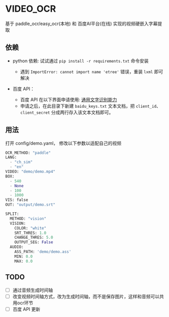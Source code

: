 # VIDEO_OCR

基于 paddle_ocr/easy_ocr(本地) 和 百度AI平台(在线) 实现的视频硬嵌入字幕提取

## 依赖

+ python 依赖:  试试通过  `pip install -r requirements.txt` 命令安装

  +  遇到 `ImportError: cannot import name 'etree'` 错误，重装 `lxml` 即可解决

+ 百度 API：
  + 百度 API 在以下界面申请使用: [通用文字识别能力](https://ai.baidu.com/tech/ocr/general)
  + 申请之后，在此目录下新建 `baidu_keys.txt` 文本文档，把 `client_id`、 `client_secret`  分成两行存入该文本文档即可。

## 用法

打开 config/demo.yaml， 修改以下参数以适配自己的视频

```python
OCR_METHOD: "paddle"
LANG:
  - "ch_sim"
  - "en"
VIDEO: "demo/demo.mp4"
BOX:
  - 540
  - None
  - 100
  - 1000
VIS: false
OUT: "output/demo.srt"

SPLIT:
  METHOD: "vision"
  VISION:
    COLOR: "white"
    SRT_THRES: 1.0
    CHANGE_THRES: 5.0
    OUTPUT_SEG: False
  AUDIO:
    ASS_PATH: 'demo/demo.ass'
    MIN: 0.0
    MAX: 0.0
```

## TODO
- [ ] 通过音频生成时间轴
- [ ] 改变视频时间轴方式，改为生成时间轴，而不是保存图片，这样和音频可以共用ocr环节
- [ ] 百度 API 更新
